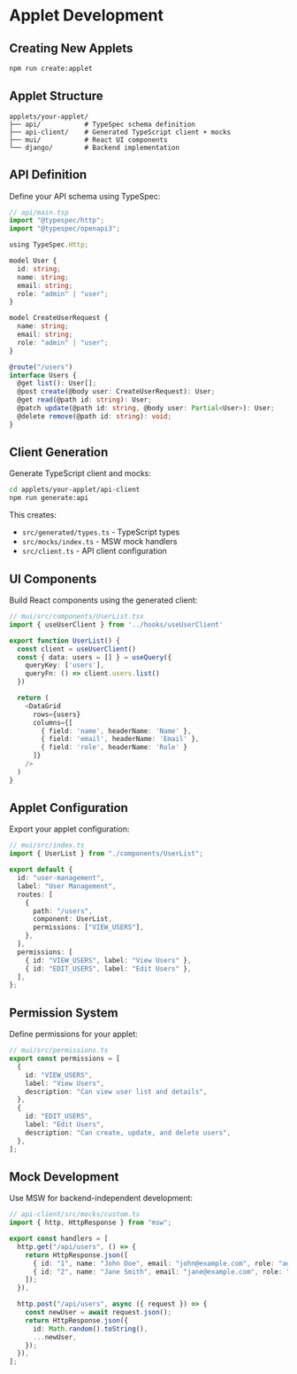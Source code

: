 # Applet Development

## Creating New Applets

```bash
npm run create:applet
```

## Applet Structure

```
applets/your-applet/
├── api/           # TypeSpec schema definition
├── api-client/    # Generated TypeScript client + mocks
├── mui/           # React UI components
└── django/        # Backend implementation
```

## API Definition

Define your API schema using TypeSpec:

```typescript
// api/main.tsp
import "@typespec/http";
import "@typespec/openapi3";

using TypeSpec.Http;

model User {
  id: string;
  name: string;
  email: string;
  role: "admin" | "user";
}

model CreateUserRequest {
  name: string;
  email: string;
  role: "admin" | "user";
}

@route("/users")
interface Users {
  @get list(): User[];
  @post create(@body user: CreateUserRequest): User;
  @get read(@path id: string): User;
  @patch update(@path id: string, @body user: Partial<User>): User;
  @delete remove(@path id: string): void;
}
```

## Client Generation

Generate TypeScript client and mocks:

```bash
cd applets/your-applet/api-client
npm run generate:api
```

This creates:

- `src/generated/types.ts` - TypeScript types
- `src/mocks/index.ts` - MSW mock handlers
- `src/client.ts` - API client configuration

## UI Components

Build React components using the generated client:

```typescript
// mui/src/components/UserList.tsx
import { useUserClient } from '../hooks/useUserClient'

export function UserList() {
  const client = useUserClient()
  const { data: users = [] } = useQuery({
    queryKey: ['users'],
    queryFn: () => client.users.list()
  })

  return (
    <DataGrid
      rows={users}
      columns={[
        { field: 'name', headerName: 'Name' },
        { field: 'email', headerName: 'Email' },
        { field: 'role', headerName: 'Role' }
      ]}
    />
  )
}
```

## Applet Configuration

Export your applet configuration:

```typescript
// mui/src/index.ts
import { UserList } from "./components/UserList";

export default {
  id: "user-management",
  label: "User Management",
  routes: [
    {
      path: "/users",
      component: UserList,
      permissions: ["VIEW_USERS"],
    },
  ],
  permissions: [
    { id: "VIEW_USERS", label: "View Users" },
    { id: "EDIT_USERS", label: "Edit Users" },
  ],
};
```

## Permission System

Define permissions for your applet:

```typescript
// mui/src/permissions.ts
export const permissions = [
  {
    id: "VIEW_USERS",
    label: "View Users",
    description: "Can view user list and details",
  },
  {
    id: "EDIT_USERS",
    label: "Edit Users",
    description: "Can create, update, and delete users",
  },
];
```

## Mock Development

Use MSW for backend-independent development:

```typescript
// api-client/src/mocks/custom.ts
import { http, HttpResponse } from "msw";

export const handlers = [
  http.get("/api/users", () => {
    return HttpResponse.json([
      { id: "1", name: "John Doe", email: "john@example.com", role: "admin" },
      { id: "2", name: "Jane Smith", email: "jane@example.com", role: "user" },
    ]);
  }),

  http.post("/api/users", async ({ request }) => {
    const newUser = await request.json();
    return HttpResponse.json({
      id: Math.random().toString(),
      ...newUser,
    });
  }),
];
```
